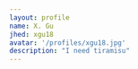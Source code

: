 ```yaml
---
layout: profile
name: X. Gu
jhed: xgu18
avatar: '/profiles/xgu18.jpg'
description: "I need tiramisu"
---
```


